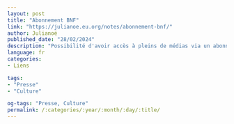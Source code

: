 ```yaml
---
layout: post
title: "Abonnement BNF"
link: "https://julianoe.eu.org/notes/abonnement-bnf/"
author: Julianoë
published_date: "28/02/2024"
description: "Possibilité d'avoir accès à pleins de médias via un abonnement unique à la BNF"
language: fr
categories:
- Liens

tags:
- "Presse"
- "Culture"

og-tags: "Presse, Culture"
permalink: /:categories/:year/:month/:day/:title/
---
```

